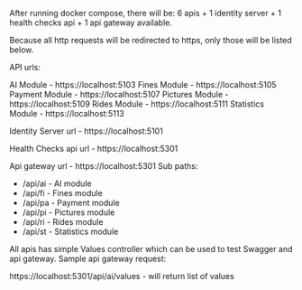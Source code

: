 After running docker compose, there will be:
6 apis + 1 identity server + 1 health checks api + 1 api gateway available.

Because all http requests will be redirected to https, only those will be listed below.

API urls:

AI Module - https://localhost:5103
Fines Module - https://localhost:5105
Payment Module - https://localhost:5107
Pictures Module - https://localhost:5109
Rides Module - https://localhost:5111
Statistics Module - https://localhost:5113

Identity Server url - https://localhost:5101

Health Checks api url - https://localhost:5301
 
Api gateway url - https://localhost:5301
Sub paths:
  - /api/ai - AI module 
  - /api/fi - Fines module
  - /api/pa - Payment module
  - /api/pi - Pictures module
  - /api/ri - Rides module
  - /api/st - Statistics module

All apis has simple Values controller which can be used to test Swagger and api gateway.
Sample api gateway request:

https://localhost:5301/api/ai/values - will return list of values